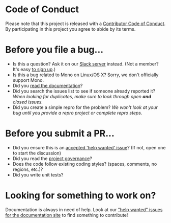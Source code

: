 # Code of Conduct

Please note that this project is released with a [Contributor Code of Conduct](http://www.dotnetfoundation.org/code-of-conduct). By participating in this project you agree to abide by its terms.

# Before you file a bug...

* Is this a question? Ask it on our [Slack server](https://xunit.slack.com) instead. (Not a member? It's easy [to sign up](https://xunit-slackin.herokuapp.com/).)
* Is this a bug related to Mono on Linux/OS X? Sorry, we don't officially support Mono.
* Did you [read the documentation](https://xunit.net/)?
* Did you search the issues list to see if someone already reported it? _When looking for duplicates, make sure to look through open **and** closed issues._
* Did you create a simple repro for the problem? _We won't look at your bug until you provide a repro project or complete repro steps._

# Before you submit a PR...

* Did you ensure this is an [accepted 'help wanted' issue](https://github.com/xunit/xunit/issues?q=is%3Aopen+is%3Aissue+label%3A%22help+wanted%22)? (If not, open one to start the discussion)
* Did you read the [project governance](https://xunit.net/governance)?
* Does the code follow existing coding styles? (spaces, comments, no regions, etc.)?
* Did you write unit tests?

# Looking for something to work on?

Documentation is always in need of help. Look at our ["help wanted" issues for the documentation site](https://github.com/xunit/xunit/issues?q=is%3Aopen+is%3Aissue+label%3A%22area%3A+https%3A%2F%2Fxunit.net%2F+%28docs%29%22) to find something to contribute!
